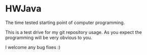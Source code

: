 HWJava
======

The time tested starting point of computer programming.

This is a test drive for my git repository usage. As you expect the programming will be very obvious to you.

I welcome any bug fixes :)
